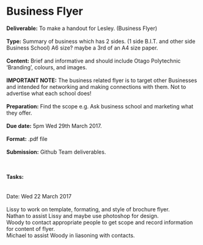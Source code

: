 # Business Flyer

**Deliverable:** To make a handout for Lesley. (Business Flyer)<br>
<br>
**Type:**  Summary of business which has 2 sides. (1 side B.I.T. and other side Business School) A6 size? maybe a 3rd of an A4 size paper.<br>
<br>
**Content:**  Brief and informative and should include Otago Polytechnic ‘Branding’, colours, and images. <br>
<br>
**IMPORTANT NOTE:**  The business related flyer is to target other Businesses and intended for networking and making connections with them.  Not to advertise what each school does!<br>
<br>
**Preparation:**  Find the scope e.g.  Ask business school and marketing what they offer.<br>
<br>
**Due date:**  5pm Wed 29th March 2017.<br>
<br>
**Format:**  .pdf file<br>
<br>
**Submission:**  Github Team deliverables.<br>
<br>
<br>

**Tasks:** <br>
<br>
<br>
Date: Wed 22 March 2017<br>
<br>
Lissy to work on template, formating, and style of brochure flyer.<br>
Nathan to assist Lissy and maybe use photoshop for design.<br>
Woody to contact appropriate people to get scope and record information for content of flyer.<br>
Michael to assist Woody in liasoning with contacts.  
